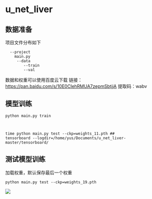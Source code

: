 # u_net_liver

## 数据准备
项目文件分布如下
```
  --project
  	main.py
  	 --data
   		--train
   		--val
```

数据和权重可以使用百度云下载 链接：https://pan.baidu.com/s/10E0CIehRMUA7zepmSbtjjA 提取码：wabv 

## 模型训练
```
python main.py train



time python main.py test --ckp=weights_11.pth ##
tensorboard --logdir=/home/yus/Documents/u_net_liver-master/tensorboard/

```

## 测试模型训练
加载权重，默认保存最后一个权重
```
python main.py test --ckp=weights_19.pth
```

![](https://img-blog.csdn.net/20180508083935908)
